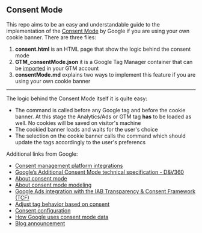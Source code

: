 ﻿## Consent Mode

This repo aims to be an easy and understandable guide to the implementation of the [Consent Mode](https://support.google.com/google-ads/answer/10000067?hl=en) by Google if you are using your own cookie banner.
There are three files:
1. **consent.html** is an HTML page that show the logic behind the consent mode
2. **GTM_consentMode.json** it is a Google Tag Manager container that can be [imported](https://support.google.com/tagmanager/answer/6106997?hl=en#import) in your GTM account
3. **consentMode.md** explains two ways to implement this feature if you are using your own cookie banner
***
The logic behind the Consent Mode itself it is quite easy:
- The command <script>gtag('consent', 'default'</script> is called before any Google tag and before the cookie banner. At this stage the Analytics/Ads or GTM tag **has** to be   loaded as well. No cookies will be saved on visitor's machine
- The cookied banner loads and waits for the user's choice
- The selection on the cookie banner calls the command <script>gtag('consent', 'update'</script> which should update the tags accordingly to the user's preferencs


Additional links from Google:
- [Consent management platform integrations](https://support.google.com/tagmanager/answer/10718549#cmp-integrations)
- [Google’s Additional Consent Mode technical specification - D&V360](https://support.google.com/displayvideo/answer/9681920?hl=en)
- [About consent mode](https://support.google.com/google-ads/answer/10000067?hl=en)
- [About consent mode modeling](https://support.google.com/google-ads/answer/10548233?hl=en&ref_topic=3119145)
- [Google Ads integration with the IAB Transparency & Consent Framework (TCF)](https://support.google.com/google-ads/answer/10021549)
- [Adjust tag behavior based on consent](https://developers.google.com/gtagjs/devguide/consent)
- [Consent configuration](https://support.google.com/tagmanager/answer/10718549)
- [How Google uses consent mode data](https://support.google.com/google-ads/answer/10031513)
- [Blog announcement](https://blog.google/products/marketingplatform/360/measure-conversions-while-respecting-user-consent-choices/)
